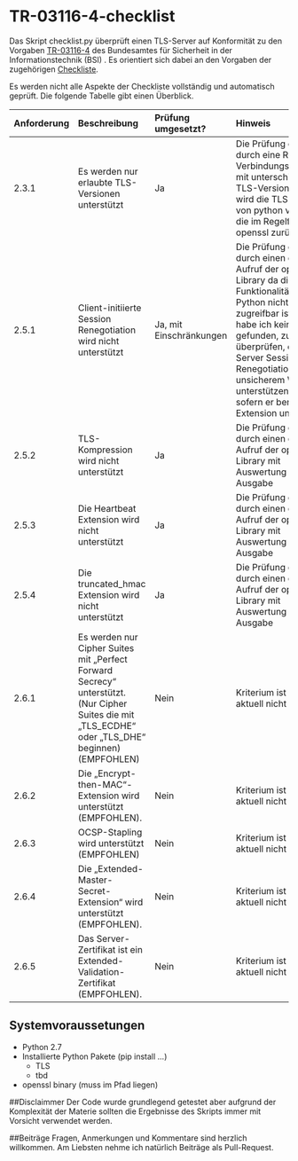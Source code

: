 # TR-03116-4-checklist
Das Skript checklist.py überprüft einen TLS-Server auf Konformität zu den Vorgaben [TR-03116-4](https://www.bsi.bund.de/SharedDocs/Downloads/DE/BSI/Publikationen/TechnischeRichtlinien/TR03116/BSI-TR-03116-4.pdf?__blob=publicationFile&v=2) des Bundesamtes für Sicherheit in der Informationstechnik (BSI) . Es orientiert sich dabei an den Vorgaben der zugehörigen [Checkliste](https://www.bsi.bund.de/SharedDocs/Downloads/DE/BSI/Publikationen/TechnischeRichtlinien/TR03116/TLS-Checkliste.pdf?__blob=publicationFile&v=2).

Es werden nicht alle Aspekte der Checkliste vollständig und automatisch geprüft. Die folgende Tabelle gibt einen Überblick.


| Anforderung | Beschreibung                                                                                                                                       | Prüfung umgesetzt?      | Hinweis                                                                                                                                                                                                                                                                                                     |
|:------------|:---------------------------------------------------------------------------------------------------------------------------------------------------|:------------------------|:------------------------------------------------------------------------------------------------------------------------------------------------------------------------------------------------------------------------------------------------------------------------------------------------------------|
| 2.3.1       | Es werden nur erlaubte TLS-Versionen unterstützt                                                                                                   | Ja                      | Die Prüfung erfolgt durch eine Reihe von Verbindungsversuchen mit unterschiedlichen TLS-Versionen. Es wird die TLS-Library von python verwendet, die im Regelfall auf openssl zurückfällt                                                                                                                   |
| 2.5.1       | Client-initiierte Session Renegotiation wird nicht unterstützt                                                                                     | Ja, mit Einschränkungen | Die Prüfung erfolgt durch einen direkten Aufruf der openssl Library da diese Funktionalität in Python nicht zugreifbar ist. Leider habe ich keinen Weg gefunden, zu überprüfen, ob ein Server Session-Renegotiation auch auf unsicherem Wege unterstützen würde sofern er bereits die Extension unterstützt |
| 2.5.2       | TLS-Kompression wird nicht unterstützt                                                                                                             | Ja                      | Die Prüfung erfolgt durch einen direkten Aufruf der openssl Library mit Auswertung der Ausgabe                                                                                                                                                                                                              |
| 2.5.3       | Die Heartbeat Extension wird nicht unterstützt                                                                                                     | Ja                      | Die Prüfung erfolgt durch einen direkten Aufruf der openssl Library mit Auswertung der Ausgabe                                                                                                                                                                                                              |
| 2.5.4       | Die truncated_hmac Extension wird nicht unterstützt                                                                                                | Ja                      | Die Prüfung erfolgt durch einen direkten Aufruf der openssl Library mit Auswertung der Ausgabe                                                                                                                                                                                                              |
| 2.6.1       | Es werden nur Cipher Suites mit „Perfect Forward Secrecy“ unterstützt. (Nur Cipher Suites die mit „TLS_ECDHE“ oder „TLS_DHE“ beginnen) (EMPFOHLEN) | Nein                    | Kriterium ist optional, aktuell nicht umgesetzt                                                                                                                                                                                                                                                             |
| 2.6.2       | Die „Encrypt-then-MAC“-Extension wird unterstützt (EMPFOHLEN).                                                                                     | Nein                    | Kriterium ist optional, aktuell nicht umgesetzt                                                                                                                                                                                                                                                             |
| 2.6.3       | OCSP-Stapling wird unterstützt (EMPFOHLEN)                                                                                                         | Nein                    | Kriterium ist optional, aktuell nicht umgesetzt                                                                                                                                                                                                                                                             |
| 2.6.4       | Die „Extended-Master-Secret-Extension“ wird unterstützt (EMPFOHLEN).                                                                               | Nein                    | Kriterium ist optional, aktuell nicht umgesetzt                                                                                                                                                                                                                                                             |
| 2.6.5       | Das Server-Zertifikat ist ein Extended-Validation-Zertifikat (EMPFOHLEN).                                                                          | Nein                    | Kriterium ist optional, aktuell nicht umgesetzt                                                                                                                                                                                                                                                             |




## Systemvoraussetungen
* Python 2.7
* Installierte Python Pakete (pip install ...)
  * TLS
  * tbd
* openssl binary (muss im Pfad liegen)

##Disclaimmer
Der Code wurde grundlegend getestet aber aufgrund der Komplexität der Materie sollten die Ergebnisse des Skripts immer mit Vorsicht verwendet werden.

##Beiträge
Fragen, Anmerkungen und Kommentare sind herzlich willkommen. Am Liebsten nehme ich natürlich Beiträge als Pull-Request.
